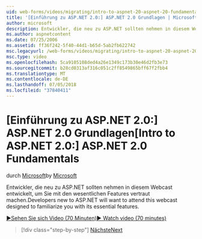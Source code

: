 ```yaml
---
uid: web-forms/videos/migrating/intro-to-aspnet-20-aspnet-20-fundamentals
title: '[Einführung zu ASP.NET 2.0:] ASP.NET 2.0 Grundlagen | Microsoft-Dokumentation'
author: microsoft
description: Entwickler, die neu zu ASP.NET sollten nehmen in diesem Webcast entwickelt, um Sie mit den wesentlichen Features vertraut machen.
ms.author: aspnetcontent
ms.date: 07/25/2006
ms.assetid: ff36f242-5f40-44d1-b65d-5ab2fb622742
msc.legacyurl: /web-forms/videos/migrating/intro-to-aspnet-20-aspnet-20-fundamentals
msc.type: video
ms.openlocfilehash: 5ca9105108ded4a26e1349c173b30e46d2fb3e73
ms.sourcegitcommit: b28cd0313af316c051c2ff8549865bff67f2fbb4
ms.translationtype: MT
ms.contentlocale: de-DE
ms.lasthandoff: 07/05/2018
ms.locfileid: "37840411"
---
```

<a name="intro-to-aspnet-20-aspnet-20-fundamentals"></a><span data-ttu-id="0dbcb-103">[Einführung zu ASP.NET 2.0:] ASP.NET 2.0 Grundlagen</span><span class="sxs-lookup"><span data-stu-id="0dbcb-103">[Intro to ASP.NET 2.0:] ASP.NET 2.0 Fundamentals</span></span>
====================
<span data-ttu-id="0dbcb-104">durch [Microsoft](https://github.com/microsoft)</span><span class="sxs-lookup"><span data-stu-id="0dbcb-104">by [Microsoft](https://github.com/microsoft)</span></span>

<span data-ttu-id="0dbcb-105">Entwickler, die neu zu ASP.NET sollten nehmen in diesem Webcast entwickelt, um Sie mit den wesentlichen Features vertraut machen.</span><span class="sxs-lookup"><span data-stu-id="0dbcb-105">Developers new to ASP.NET will want to attend this webcast designed to familiarize you with its essential features.</span></span>

[<span data-ttu-id="0dbcb-106">&#9654;Sehen Sie sich Video (70 Minuten)</span><span class="sxs-lookup"><span data-stu-id="0dbcb-106">&#9654; Watch video (70 minutes)</span></span>](https://channel9.msdn.com/Blogs/ASP-NET-Site-Videos/intro-to-aspnet-20-aspnet-20-fundamentals)

> [!div class="step-by-step"]
> [<span data-ttu-id="0dbcb-107">Nächste</span><span class="sxs-lookup"><span data-stu-id="0dbcb-107">Next</span></span>](intro-to-aspnet-20-user-interface-elements.md)
